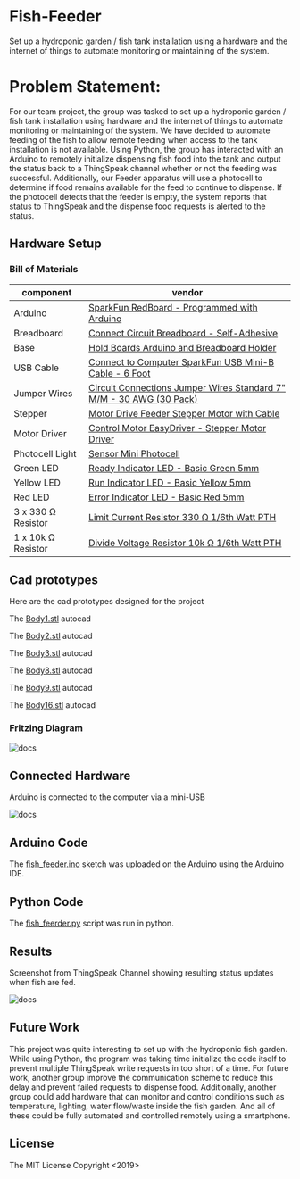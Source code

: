 # Fish-Feeder
Set up a hydroponic garden / fish tank installation using a hardware and the internet of things to automate monitoring or maintaining of the system.

# Problem Statement:
For our team project, the group was tasked to set up a hydroponic garden / fish tank installation using hardware and the internet of things to automate monitoring or maintaining of the system.  We have decided to automate feeding of the fish to allow remote feeding when access to the tank installation is not available.   Using Python, the group has interacted with an Arduino to remotely initialize dispensing fish food into the tank and output the status back to a ThingSpeak channel whether or not the feeding was successful.  Additionally, our Feeder apparatus will use a photocell to determine if food remains available for the feed to continue to dispense.  If the photocell detects that the feeder is empty, the system reports that status to ThingSpeak and the dispense food requests is alerted to the status.





## Hardware Setup
### Bill of Materials

|component|vendor|
|---|---|
|Arduino|[SparkFun RedBoard - Programmed with Arduino](https://www.sparkfun.com/products/13975)|
|Breadboard|[Connect Circuit	Breadboard - Self-Adhesive](https://www.sparkfun.com/products/12002)|
|Base|[Hold Boards	Arduino and Breadboard Holder](https://www.sparkfun.com/products/11235)|
|USB Cable|[Connect to Computer	SparkFun USB Mini-B Cable - 6 Foot](https://www.sparkfun.com/products/11301)|
|Jumper Wires|[Circuit Connections	Jumper Wires Standard 7" M/M - 30 AWG (30 Pack)](https://www.sparkfun.com/products/11026)|
|Stepper|[Motor	Drive Feeder	Stepper Motor with Cable](https://www.sparkfun.com/products/938)|
|Motor Driver|[Control Motor	EasyDriver - Stepper Motor Driver](https://www.sparkfun.com/products/12779)|
|Photocell	Light|[Sensor	Mini Photocell](https://www.sparkfun.com/products/9088)|
|Green LED|[Ready Indicator	LED - Basic Green 5mm](https://www.sparkfun.com/products/9592)|
|Yellow LED|[	Run Indicator	LED - Basic Yellow 5mm	](https://www.sparkfun.com/products/9594)|
|Red LED|[Error Indicator	LED - Basic Red 5mm	](https://www.sparkfun.com/products/9590)|
|3 x 330 Ω Resistor|[	Limit Current	Resistor 330 Ω 1/6th Watt PTH](https://www.sparkfun.com/products/8377)|
|1 x 10k Ω Resistor|[	Divide Voltage	Resistor 10k Ω 1/6th Watt PTH](https://www.sparkfun.com/products/8374)|

## Cad prototypes
Here are the cad prototypes designed for the project

The [Body1.stl](Body1.stl) autocad

The [Body2.stl](Body2.stl) autocad

The [Body3.stl](Body3.stl) autocad

The [Body8.stl](Body8.stl) autocad

The [Body9.stl](Body9.stl) autocad

The [Body16.stl](Body16.stl) autocad



### Fritzing Diagram
![docs](https://github.com/mapo243/Fish-Feeder/blob/master/docs/Fish%20Feeder.png)

## Connected Hardware

Arduino is connected to the computer via a mini-USB 


![docs](https://github.com/mapo243/Fish-Feeder/blob/master/docs/Circuit%20Photo%203%20Small.png)

## Arduino Code
The [fish_feeder.ino](fish_feeder.ino) sketch was uploaded on the Arduino using the Arduino IDE.

## Python Code

The [fish_feerder.py](fish_feerder.py) script was run in python.

## Results

Screenshot from ThingSpeak Channel showing resulting status updates when fish are fed.

![docs](https://github.com/mapo243/Fish-Feeder/blob/master/docs/Results%20-%20Thingspeak%20Status.png)

## Future Work
This project was quite interesting to set up with the hydroponic fish garden. While using Python, the program was taking time initialize the code itself to prevent multiple ThingSpeak write requests in too short of a time. For future work, another group improve the communication scheme to reduce this delay and prevent failed requests to dispense food.  Additionally, another group could add hardware that can monitor and control conditions such as temperature, lighting, water flow/waste inside the fish garden. And all of these could be fully automated and controlled remotely using a smartphone.
 

## License
The MIT License Copyright <2019><Team Fish Food>










